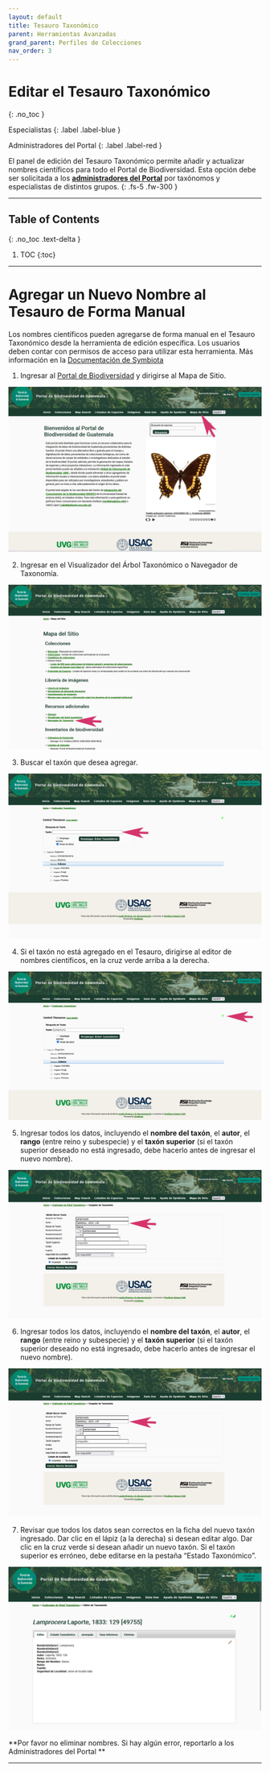 ```yaml
---
layout: default
title: Tesauro Taxonómico
parent: Herramientas Avanzadas
grand_parent: Perfiles de Colecciones
nav_order: 3
---
```


# Editar el Tesauro Taxonómico 
{: .no_toc }

<div class="code-example" markdown="1">
Especialistas
{: .label .label-blue }

Administradores del Portal
{: .label .label-red }
</div>


El panel de edición del Tesauro Taxonómico permite añadir y actualizar nombres científicos para todo el Portal de Biodiversidad.  Esta opción debe ser solicitada a los [**administradores del Portal**](https://github.com/GuatemalaPortal/guatemalaportal.github.io/blob/main/static/portal/NewAdded.jpg?raw=true) por taxónomos y especialistas de distintos grupos. 
{: .fs-5 .fw-300 }

---

## Table of Contents
{: .no_toc .text-delta }

1. TOC
{:toc}

---

# Agregar un Nuevo Nombre al Tesauro de Forma Manual

Los nombres científicos pueden agregarse de forma manual en el Tesauro Taxonómico desde la herramienta de edición específica. Los usuarios deben contar con permisos de acceso para utilizar esta herramienta. Más información en la [Documentación de Symbiota](https://biokic.github.io/symbiota-docs/es/user/taxonomy/)

1. Ingresar al [Portal de Biodiversidad](https://biodiversidad.gt) y dirigirse al Mapa de Sitio.

<img src="https://github.com/GuatemalaPortal/guatemalaportal.github.io/blob/main/static/portal/MapaSitio.jpg?raw=true" alt="Mapa de Sitio">

2. Ingresar en el Visualizador del Árbol Taxonómico o Navegador de Taxonomía.

<img src="https://github.com/GuatemalaPortal/guatemalaportal.github.io/blob/main/static/portal/Navegador.jpg?raw=true" alt="Navegador de Taxonomía">

3. Buscar el taxón que desea agregar.

<img src="https://github.com/GuatemalaPortal/guatemalaportal.github.io/blob/main/static/portal/Search.jpg?raw=true" alt="Navegador de Taxonomía">

4. Si el taxón no está agregado en el Tesauro, dirigirse al editor de nombres científicos, en la cruz verde arriba a la derecha.

<img src="https://github.com/GuatemalaPortal/guatemalaportal.github.io/blob/main/static/portal/New.jpg?raw=true" alt="Búsqueda de Taxa">

5. Ingresar todos los datos, incluyendo el **nombre del taxón**, el **autor**, el **rango** (entre reino y subespecie) y el **taxón superior** (si el taxón superior deseado no está ingresado, debe hacerlo antes de ingresar el nuevo nombre).

<img src="https://github.com/GuatemalaPortal/guatemalaportal.github.io/blob/main/static/portal/NewTaxon.jpg?raw=true" alt="Nuevo Taxón">

6. Ingresar todos los datos, incluyendo el **nombre del taxón**, el **autor**, el **rango** (entre reino y subespecie) y el **taxón superior** (si el taxón superior deseado no está ingresado, debe hacerlo antes de ingresar el nuevo nombre).

<img src="https://github.com/GuatemalaPortal/guatemalaportal.github.io/blob/main/static/portal/NewTaxon.jpg?raw=true" alt="Nuevo Taxón">

7. Revisar que todos los datos sean correctos en la ficha del nuevo taxón ingresado. Dar clic en el lápiz (a la derecha) si desean editar algo. Dar clic en la cruz verde si desean añadir un nuevo taxón. Si el taxón superior es erróneo, debe editarse en la pestaña “Estado Taxonómico”.

<img src="https://github.com/GuatemalaPortal/guatemalaportal.github.io/blob/main/static/portal/NewAdded.jpg?raw=true" alt="Nuevo Taxón Añadido">

**Por favor no eliminar nombres. Si hay algún error, reportarlo a los Administradores del Portal **


---
